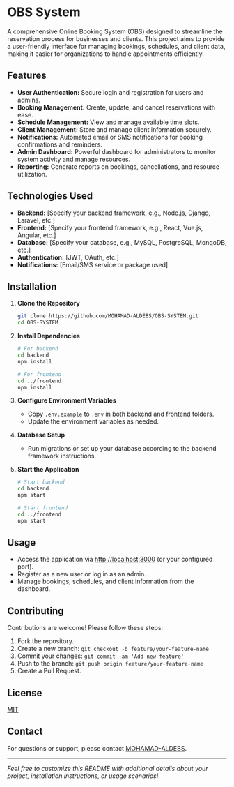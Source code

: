 # OBS System

A comprehensive Online Booking System (OBS) designed to streamline the reservation process for businesses and clients. This project aims to provide a user-friendly interface for managing bookings, schedules, and client data, making it easier for organizations to handle appointments efficiently.

## Features

- **User Authentication:** Secure login and registration for users and admins.
- **Booking Management:** Create, update, and cancel reservations with ease.
- **Schedule Management:** View and manage available time slots.
- **Client Management:** Store and manage client information securely.
- **Notifications:** Automated email or SMS notifications for booking confirmations and reminders.
- **Admin Dashboard:** Powerful dashboard for administrators to monitor system activity and manage resources.
- **Reporting:** Generate reports on bookings, cancellations, and resource utilization.

## Technologies Used

- **Backend:** [Specify your backend framework, e.g., Node.js, Django, Laravel, etc.]
- **Frontend:** [Specify your frontend framework, e.g., React, Vue.js, Angular, etc.]
- **Database:** [Specify your database, e.g., MySQL, PostgreSQL, MongoDB, etc.]
- **Authentication:** [JWT, OAuth, etc.]
- **Notifications:** [Email/SMS service or package used]

## Installation

1. **Clone the Repository**
    ```bash
    git clone https://github.com/MOHAMAD-ALDEBS/OBS-SYSTEM.git
    cd OBS-SYSTEM
    ```

2. **Install Dependencies**
    ```bash
    # For backend
    cd backend
    npm install

    # For frontend
    cd ../frontend
    npm install
    ```

3. **Configure Environment Variables**
    - Copy `.env.example` to `.env` in both backend and frontend folders.
    - Update the environment variables as needed.

4. **Database Setup**
    - Run migrations or set up your database according to the backend framework instructions.

5. **Start the Application**
    ```bash
    # Start backend
    cd backend
    npm start

    # Start frontend
    cd ../frontend
    npm start
    ```

## Usage

- Access the application via [http://localhost:3000](http://localhost:3000) (or your configured port).
- Register as a new user or log in as an admin.
- Manage bookings, schedules, and client information from the dashboard.

## Contributing

Contributions are welcome! Please follow these steps:

1. Fork the repository.
2. Create a new branch: `git checkout -b feature/your-feature-name`
3. Commit your changes: `git commit -am 'Add new feature'`
4. Push to the branch: `git push origin feature/your-feature-name`
5. Create a Pull Request.

## License

[MIT](LICENSE)

## Contact

For questions or support, please contact [MOHAMAD-ALDEBS](https://github.com/MOHAMAD-ALDEBS).

---

*Feel free to customize this README with additional details about your project, installation instructions, or usage scenarios!*
